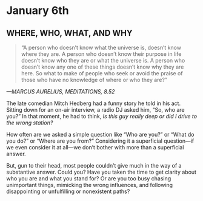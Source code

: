 # January 6th
## WHERE, WHO, WHAT, AND WHY

> “A person who doesn’t know what the universe is, doesn’t know where they are. A person who doesn’t know their purpose in life doesn’t know who they are or what the universe is. A person who doesn’t know any one of these things doesn’t know why they are here. So what to make of people who seek or avoid the praise of those who have no knowledge of where or who they are?”

*—MARCUS AURELIUS, MEDITATIONS, 8.52*

The late comedian Mitch Hedberg had a funny story he told in his act. Sitting down for an on-air interview, a radio DJ asked him, “So, who are you?” In that moment, he had to think, *Is this guy really deep or did I drive to the wrong station?*

How often are we asked a simple question like “Who are you?” or “What do you do?” or “Where are you from?” Considering it a superficial question—if we even consider it at all—we don’t bother with more than a superficial answer.

But, gun to their head, most people couldn’t give much in the way of a substantive answer. Could you? Have you taken the time to get clarity about who you are and what you stand for? Or are you too busy chasing unimportant things, mimicking the wrong influences, and following disappointing or unfulfilling or nonexistent paths?

